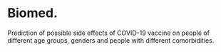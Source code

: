 # Biomed.
Prediction of possible side effects of COVID-19 vaccine on people of different age groups, genders and people with different comorbidities.
